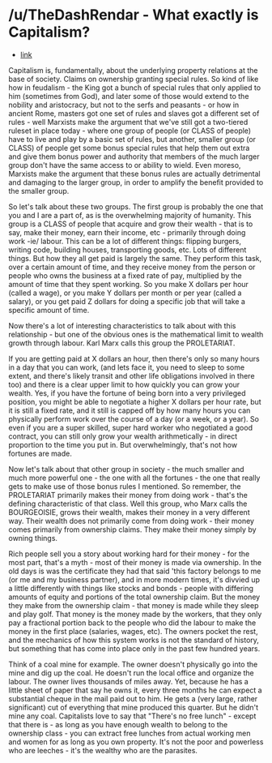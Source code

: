 # /u/TheDashRendar - What exactly is Capitalism?

- [link](https://www.reddit.com/r/communism101/comments/a0mwut/what_exactly_is_capitalism/eaj3b4a/)

Capitalism is, fundamentally, about the underlying property relations at the base of society. Claims on ownership granting special rules. So kind of like how in feudalism - the King got a bunch of special rules that only applied to him (sometimes from God), and later some of those would extend to the nobility and aristocracy, but not to the serfs and peasants - or how in ancient Rome, masters got one set of rules and slaves got a different set of rules - well Marxists make the argument that we've still got a two-tiered ruleset in place today - where one group of people (or CLASS of people) have to live and play by a basic set of rules, but another, smaller group (or CLASS) of people get some bonus special rules that help them out extra and give them bonus power and authority that members of the much larger group don't have the same access to or ability to wield. Even moreso, Marxists make the argument that these bonus rules are actually detrimental and damaging to the larger group, in order to amplify the benefit provided to the smaller group.

So let's talk about these two groups. The first group is probably the one that you and I are a part of, as is the overwhelming majority of humanity. This group is a CLASS of people that acquire and grow their wealth - that is to say, make their money, earn their income, etc - primarily through doing work -ie/ labour. This can be a lot of different things: flipping burgers, writing code, building houses, transporting goods, etc. Lots of different things. But how they all get paid is largely the same. They perform this task, over a certain amount of time, and they receive money from the person or people who owns the business at a fixed rate of pay, multiplied by the amount of time that they spent working. So you make X dollars per hour (called a wage), or you make Y dollars per month or per year (called a salary), or you get paid Z dollars for doing a specific job that will take a specific amount of time.

Now there's a lot of interesting characteristics to talk about with this relationship - but one of the obvious ones is the mathematical limit to wealth growth through labour. Karl Marx calls this group the PROLETARIAT.

If you are getting paid at X dollars an hour, then there's only so many hours in a day that you can work, (and lets face it, you need to sleep to some extent, and there's likely transit and other life obligations involved in there too) and there is a clear upper limit to how quickly you can grow your wealth. Yes, if you have the fortune of being born into a very privileged position, you might be able to negotiate a higher X dollars per hour rate, but it is still a fixed rate, and it still is capped off by how many hours you can physically perform work over the course of a day (or a week, or a year). So even if you are a super skilled, super hard worker who negotiated a good contract, you can still only grow your wealth arithmetically - in direct proportion to the time you put in. But overwhelmingly, that's not how fortunes are made.

Now let's talk about that other group in society - the much smaller and much more powerful one - the one with all the fortunes - the one that really gets to make use of those bonus rules I mentioned. So remember, the PROLETARIAT primarily makes their money from doing work - that's the defining characteristic of that class. Well this group, who Marx calls the BOURGEOISIE, grows their wealth, makes their money in a very different way. Their wealth does not primarily come from doing work - their money comes primarily from ownership claims. They make their money simply by owning things.

Rich people sell you a story about working hard for their money - for the most part, that's a myth - most of their money is made via ownership. In the old days is was the certificate they had that said 'this factory belongs to me (or me and my business partner), and in more modern times, it's divvied up a little differently with things like stocks and bonds - people with differing amounts of equity and portions of the total ownership claim. But the money they make from the ownership claim - that money is made while they sleep and play golf. That money is the money made by the workers, that they only pay a fractional portion back to the people who did the labour to make the money in the first place (salaries, wages, etc). The owners pocket the rest, and the mechanics of how this system works is not the standard of history, but something that has come into place only in the past few hundred years.

Think of a coal mine for example. The owner doesn't physically go into the mine and dig up the coal. He doesn't run the local office and organize the labour. The owner lives thousands of miles away. Yet, because he has a little sheet of paper that say he owns it, every three months he can expect a substantial cheque in the mail paid out to him. He gets a (very large, rather significant) cut of everything that mine produced this quarter. But he didn't mine any coal. Capitalists love to say that "There's no free lunch" - except that there is - as long as you have enough wealth to belong to the ownership class - you can extract free lunches from actual working men and women for as long as you own property. It's not the poor and powerless who are leeches - it's the wealthy who are the parasites.
